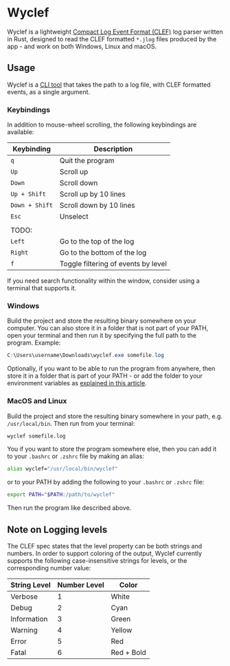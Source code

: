 # Wyclef

Wyclef is a lightweight [Compact Log Event Format (CLEF)](https://clef-json.org/) log parser written in Rust, designed to read the CLEF formatted `*.jlog` files produced by the app - and work on both Windows, Linux and macOS.

## Usage

Wyclef is a [CLI tool](https://en.wikipedia.org/wiki/Command-line_interface) that takes the path to a log file, with CLEF formatted events, as a single argument.

### Keybindings

In addition to mouse-wheel scrolling, the following keybindings are available:

| Keybinding     | Description                         |
|----------------|-------------------------------------|
| `q`            | Quit the program                    |
| `Up`           | Scroll up                           |
| `Down`         | Scroll down                         |
| `Up + Shift`   | Scroll up by 10 lines               |
| `Down + Shift` | Scroll down by 10 lines             |
| `Esc`          | Unselect                            |
|                |                                     |
| TODO:          |                                     |
| `Left`         | Go to the top of the log            |
| `Right`        | Go to the bottom of the log         |
| `f`            | Toggle filtering of events by level |

If you need search functionality within the window, consider using a terminal that supports it.

### Windows

Build the project and store the resulting binary somewhere on your computer. You can also store it in a folder that is not part of your PATH, open your terminal and then run it by specifying the full path to the program. Example:

```powershell
C:\Users\username\Downloads\wyclef.exe somefile.log
```

Optionally, if you want to be able to run the program from anywhere, then store it in a folder that is part of your PATH - or add the folder to your environment variables as [explained in this article](https://www.c-sharpcorner.com/article/how-to-addedit-path-environment-variable-in-windows-11/).

### MacOS and Linux

Build the project and store the resulting binary somewhere in your path, e.g. `/usr/local/bin`. Then run from your terminal:

```bash
wyclef somefile.log
```

You if you want to store the program somewhere else, then you can add it to your ``.bashrc`` or `.zshrc` file by making an alias:

```bash
alias wyclef="/usr/local/bin/wyclef"
```

or to your PATH by adding the following to your ``.bashrc`` or `.zshrc` file:

```bash
export PATH="$PATH:/path/to/wyclef"
```

Then run the program like described above.

## Note on Logging levels

The CLEF spec states that the level property can be both strings and numbers. In order to support coloring of the output, Wyclef currently supports the following case-insensitive strings for levels, or the corresponding number value:

| String Level | Number Level | Color      |
| ------------ | ------------ | ---------- |
| Verbose      | 1            | White      |
| Debug        | 2            | Cyan       |
| Information  | 3            | Green      |
| Warning      | 4            | Yellow     |
| Error        | 5            | Red        |
| Fatal        | 6            | Red + Bold |
